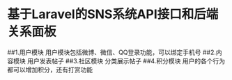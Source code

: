 # 基于Laravel的SNS系统API接口和后端关系面板

##1.用户模块
用户模块包括微博、微信、QQ登录功能，可以绑定手机号
##2.内容模块
用户发表帖子
##3.社区模块
分类展示帖子
##4.积分模块
用户的各个行为都可以增加积分，还有打赏功能
